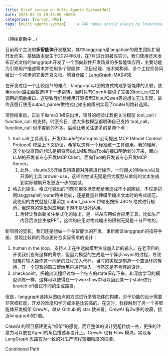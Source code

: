 ```yaml
---
title: Brief survey on Multi-Agents System(MAS)
date: 2025-03-15 19:38:00 +0800
categories: [Survey, MAS]
tags: [multi agents system]     # TAG names should always be lowercase
---
```

（持续更新中...)

目前两个主流的**多智能体**开发框架，其中langgraph是langchain的原生团队扩展开发而来，基础版本诞生于2024年6月，在7月进行的暑假实训，我们使用还未发布正式文档的langgraph开发了一个面向软件开发场景的多智能体应用，主要功能为引导用户描述需求并使用多个智能体：项目经理、技术架构师、多个工程师协同给出一个初步的完善开发文档。项目仓库：[LangGraph-MAS4SE](https://github.com/waywooKwong/LangGraph-MAS4SE.git)

在开发过程一个比较细节的难点：langgraph以图的方式构建多智能体的关联，使用router路由函数选择下一步跳转，当时只有OpenAI提供了完善的tool_call工具调用的函数接口，这导致我们想使用开源模型Zhipu/Qwen等的想法无法实现，最终我强行使用output_parser做格式化输出的限制实现了router的跳转选择。

项目结束后，正处于llama3.1横空出世，项目的经验让我更关注模型 tool_call / function_call 的支持。时至今日，绝大多数模型都明确自己支持 tool_call，function_call 似乎提到的不多。后续让我关注更多的是两个点：

1. tool call 工具调用。开发Claude的Antrophic公司提出 MCP (Model Context Protocol) 模型上下文协议，希望以这样一个标准统一工具调用。我的理解，这个协议直观的想法是把将面向LLM和面向Tool的接口明确划分开来，面向LLM的开发者专心开发MCP Client，面向Tool的开发者专心开发MCP Server。
   1. 此外，claude3.5开始支持直接对屏幕进行操作、一时爆火的Manus以及开源的工具 brower-use，这样的尝试无疑是将大模型从单纯的文本生成到实际辅助开发更近一步的尝试。
2. 格式化输出。格式化输出的问题在很多场景都给我造成不小的困扰，不仅是初期langgraph的router路由跳转，还是批量处理模型输出文本时的格式规范，我使用的方式就是尽量添加 output_parser 将输出按照 JSON 格式进行规范，但这样的输出对应用到下游不是很好适用。
   1. 后续让我重新关注格式化的输出，是一些AI应用结合应用工具，比如生产内容后直接生成PPT，这样的应用对格式输出的限制无疑是十分严格的。

新项目的契机，我们还是想做一个多智能体的开发，重新阅读langgraph的指导手册，发现比较新的两点更符合实际需求的设计：

1. human in the loop，支持人工在中途向模型生成加入新的输入。在老项目的开发我们也有这样的需求，但因为模型的生成是一个异步async的过程，导致很难将输入操作这一同步的过程加入代码，当时的实现是制造一个空循环的等待，开一个短暂的窗口留给用户进行输入。当然这是不合理的设计。
2. checkpoint，把输出流程经过每一个结点的state保存下来，和深度学习的模型训练一样，这样可以使得在一个workflow中可以回到某一个state进行branch off尝试不同的生成路径。

但是，langgraph选择从图结点的方式进行多智能体的构建，对于功能的设计需要非常细粒度，开发的难度和学习成本是比较高的。在这时，我接触到了另一个多智能体开发框架 CrewAI，单从 Github 的 star 数来看，CrewAI 有2w多的收藏，接近langgraph的2倍。

CrewAI 的项目搭建更有”框架“的感觉，而且整体的设计更粗粒度一些，更多的注意力可以放在Agent的角色描述与设计上。CrewAI 也有 Flow 模块，实现与 LangGraph 思路较为一致的对生产流程较细粒度的把控。

Conditional Path
